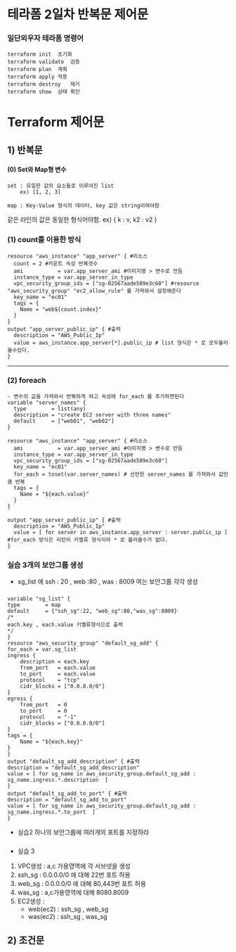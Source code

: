 # 테라폼 2일차 반복문 제어문
### 일단외우자 테라폼 명령어
    terraform init	초기화
    terraform validate	검증
    terraform plan	계획
    terraform apply	적용
    terraform destroy	제거
    terraform show	상태 확인

# Terraform 제어문
## 1) 반복문
#### (0) Set와 Map형 변수
	set : 유일한 값의 요소들로 이루어진 list
		ex) [1, 2, 3]

	map : Key-Value 형식의 데이터, key 값은 string이여야함
  같은 라인의 값은 동일한 형식어야함.
		ex) { k : v, k2 : v2 }


### (1) count를 이용한 방식
    resource "aws_instance" "app_server" { #리소스
      count = 2 #카운트 속성 반복갯수
      ami           = var.app_server_ami #이미지명 > 변수로 만듬
      instance_type = var.app_server_in_type
      vpc_security_group_ids = ["sg-02567aade589e3c60"] #resource "aws_security_group" "ec2_allow_rule" 를 가져와서 설정해준다
      key_name = "ec01"
      tags = {
        Name = "web${count.index}"
      }
    }
    output "app_server_public_ip" { #출력
      description = "AWS_Public_Ip"
      value = aws_instance.app_server[*].public_ip # list 형식은 * 로 모두불러올수있다.
    }

------------------------------------------------------------

###  (2) foreach

    - 변수의 값을 가져와서 반복하게 하고 속성에 for_each 를 추가하면된다
    variable "server_names" {
      type        = list(any)
      description = "create EC2 server with three names"
      default     = ["web01", "web02"]
    }

    resource "aws_instance" "app_server" { #리소스
      ami           = var.app_server_ami #이미지명 > 변수로 만듬
      instance_type = var.app_server_in_type
      vpc_security_group_ids = ["sg-02567aade589e3c60"]
      key_name = "ec01"
      for_each = toset(var.server_names) # 선언한 server_names 를 가져와서 값만큼 반복
      tags = {
        Name = "${each.value}"
      }
    }

    output "app_server_public_ip" { #출력
      description = "AWS_Public_Ip"
      value = [ for server in aws_instance.app_server : server.public_ip ] #for_each 방식은 리턴이 키벨류 형식이라 * 로 불러올수가 없다.
    }
 

### 실습  3개의 보안그룹 생성
*  sg_list 에 ssh : 20 , web :80 , was : 8009 여는 보안그룹 각각 생성
  ###
    variable "sg_list" {
    type        = map
    default     = {"ssh_sg":22, "web_sg":80,"was_sg":8009}
    /*
    each.key , each.value 키벨류형식으로 출력
    */
    }
    resource "aws_security_group" "default_sg_add" {
    for_each = var.sg_list
    ingress {
        description = each.key
        from_port   = each.value
        to_port     = each.value
        protocol    = "tcp"
        cidr_blocks = ["0.0.0.0/0"]
    }
    egress {
        from_port   = 0
        to_port     = 0
        protocol    = "-1"
        cidr_blocks = ["0.0.0.0/0"]
    }
    tags = {
        Name = "${each.key}"
    }
    }
    output "default_sg_add_description" { #출력
    description = "default_sg_add_description"
    value = [ for sg_name in aws_security_group.default_sg_add : sg_name.ingress.*.description  ]
    }
    output "default_sg_add_to_port" { #출력
    description = "default_sg_add_to_port"
    value = [ for sg_name in aws_security_group.default_sg_add : sg_name.ingress.*.to_port  ]
    }

* 실습2 하나의 보안그룹에 여러개의 포트를 지정하라


  ###



* 실습 3
1. VPC생성 : a,c 가용영역에 각 서브넷을 생성
2. ssh_sg : 0.0.0.0/0 에 대해 22번 포트 허용
3. web_sg : 0.0.0.0/0 에 대해 80,443번 포트 허용
4. was_sg : a,c가용영역에 대해 8080.8009
5. EC2생성 :
   - web(ec2) : ssh_sg , web_sg
   - was(ec2) : ssh_sg , was_sg
## 2) 조건문


